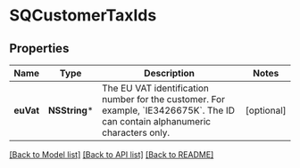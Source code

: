 # SQCustomerTaxIds

## Properties
Name | Type | Description | Notes
------------ | ------------- | ------------- | -------------
**euVat** | **NSString*** | The EU VAT identification number for the customer. For example, &#x60;IE3426675K&#x60;. The ID can contain alphanumeric characters only. | [optional] 

[[Back to Model list]](../README.md#documentation-for-models) [[Back to API list]](../README.md#documentation-for-api-endpoints) [[Back to README]](../README.md)


